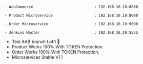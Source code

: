
```` VMs IPs:

- WooCommerce                            : 192.168.10.10:8888

- Product Microservice                   : 192.168.10.10:8080

- Order Microservice                     : 192.168.10.10:9090

- Jenkins Master                         : 192.168.10.20:5555

````

- Test AAB branch Lotfi 🤍
- Product Works 100% With TOKEN Protection.
- Order Works 100% With TOKEN Protection.
- Microservices Stable V1.1